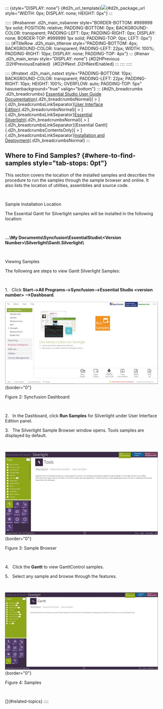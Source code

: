 ::: {style="DISPLAY: none"}
[](ms-xhelp:///?Id=d2h_url_template){#d2h_url_template}![](!package_url!){#d2h_package_url style="WIDTH: 0px; DISPLAY: none; HEIGHT: 0px"}
:::

::::: {#nsbanner .d2h_main_nsbanner style="BORDER-BOTTOM: #999999 1px solid; POSITION: relative; PADDING-BOTTOM: 0px; BACKGROUND-COLOR: transparent; PADDING-LEFT: 0px; PADDING-RIGHT: 0px; DISPLAY: none; BORDER-TOP: #999999 1px solid; PADDING-TOP: 0px; LEFT: 0px"}
:::: {#TitleRow .d2h_main_titlerow style="PADDING-BOTTOM: 4px; BACKGROUND-COLOR: transparent; PADDING-LEFT: 22px; WIDTH: 100%; PADDING-RIGHT: 10px; DISPLAY: none; PADDING-TOP: 4px"}
::: {#ienav .d2h_main_ienav style="DISPLAY: none"}
[](ms-xhelp:///?Id=361fd8f6-9faf-41ca-acbc-848e4c216dd3){#D2HPrevious .D2HPreviousEnabled}  [](ms-xhelp:///?Id=0ad2fcc8-dba2-4175-b294-2757653d5728){#D2HNext .D2HNextEnabled}
:::
::::
:::::

:::: {#nstext .d2h_main_nstext style="PADDING-BOTTOM: 10px; BACKGROUND-COLOR: transparent; PADDING-LEFT: 22px; PADDING-RIGHT: 10px; HEIGHT: 100%; OVERFLOW: auto; PADDING-TOP: 5px" hasuserbackground="true" valign="bottom"}
::: {#d2h_breadcrumbs .d2h_breadcrumbs}
[Essential Studio User Guide Documentation](ms-xhelp:///?Id=12457748-09e3-4d74-a240-8e049cedf030){.d2h_breadcrumbsNormal}[ \> ]{.d2h_breadcrumbsLinkSeparator}[User Interface Edition](ms-xhelp:///?Id=c29296b7-531c-413b-a0ec-488ca1f7f669){.d2h_breadcrumbsNormal}[ \> ]{.d2h_breadcrumbsLinkSeparator}[Essential Silverlight](ms-xhelp:///?Id=66221bd1-ba2e-43c2-94a7-618f50e01d24){.d2h_breadcrumbsNormal}[ \> ]{.d2h_breadcrumbsLinkSeparator}[Essential Gantt]{.d2h_breadcrumbsContentsOnly}[ \> ]{.d2h_breadcrumbsLinkSeparator}[Installation and Deployment](ms-xhelp:///?Id=5a69ecae-457d-48a6-8774-294952384d80){.d2h_breadcrumbsNormal}
:::

## Where to Find Samples? {#where-to-find-samples style="tab-stops: 0pt"}

This section covers the location of the installed samples and describes the procedure to run the samples through the sample browser and online. It also lists the location of utilities, assemblies and source code.

 

Sample Installation Location

The Essential Gantt for Silverlight samples will be installed in the following location:

 

**\...\\My Documents\\Syncfusion\\EssentialStudio\\\<Version Number\>\\Silverlight\\Gantt.Silverlight\\**

 

Viewing Samples

The following are steps to view Gantt Silverlight Samples:

 

1.   Click **Start\--\>All Programs\--\>Syncfusion\--\>Essential Studio \<version number\> \--\>Dashboard**.

![](ImagesExt/image63_2.jpg){border="0"}

Figure 2: Syncfusion Dashboard

 

2.   In the Dashboard, click **Run Samples** for Silverlight under User Interface Edition panel.

3.   The Silverlight Sample Browser window opens. Tools samples are displayed by default.

 

![](ImagesExt/image63_3.jpg){border="0"}

Figure 3: Sample Browser

 

4.   Click the **Gantt** to view GanttControl samples.

5.   Select any sample and browse through the features.

 

![](ImagesExt/image63_4.jpg){border="0"}

Figure 4: Samples

 

[]{#related-topics}
::::
